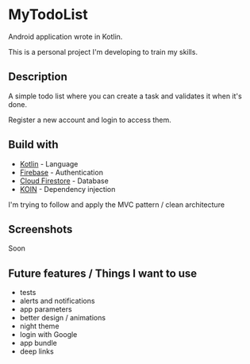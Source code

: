 # MyTodoList

Android application wrote in Kotlin.

This is a personal project I'm developing to train my skills.


## Description

A simple todo list where you can create a task and validates it when it's done.

Register a new account and login to access them.


## Build with

* [Kotlin](https://kotlinlang.org/) - Language
* [Firebase](https://firebase.google.com/) - Authentication
* [Cloud Firestore](https://firebase.google.com/docs/firestore) - Database
* [KOIN](https://insert-koin.io/) - Dependency injection


I'm trying to follow and apply the MVC pattern / clean architecture

## Screenshots

Soon

## Future features / Things I want to use

* tests
* alerts and notifications
* app parameters
* better design / animations
* night theme
* login with Google
* app bundle
* deep links
